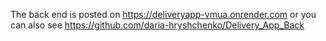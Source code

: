 The back end is posted on https://deliveryapp-vmua.onrender.com or you can also see https://github.com/daria-hryshchenko/Delivery_App_Back
